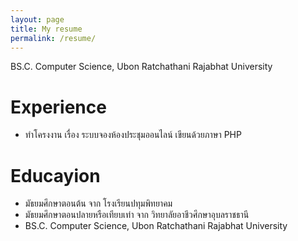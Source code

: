 ```yaml
---
layout: page
title: My resume
permalink: /resume/
---
```

BS.C. Computer Science, Ubon Ratchathani Rajabhat University

# Experience
- ทำโครงงาน เรื่อง ระบบจองห้องประชุมออนไลน์ เขียนด้วยภาษา PHP

# Educayion
- มัธยมศึกษาตอนต้น จาก โรงเรียนปทุมพิทยาคม
- มัธยมศึกษาตอนปลายหรือเทียบเท่า จาก วิทยาลัยอาชีวศึกษาอุบลราชธานี 
- BS.C. Computer Science, Ubon Ratchathani Rajabhat University
